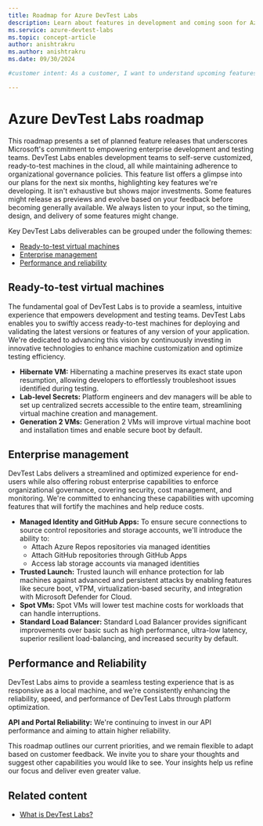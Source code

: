 ```yaml
---
title: Roadmap for Azure DevTest Labs
description: Learn about features in development and coming soon for Azure DevTest Labs.
ms.service: azure-devtest-labs
ms.topic: concept-article
author: anishtrakru
ms.author: anishtrakru
ms.date: 09/30/2024

#customer intent: As a customer, I want to understand upcoming features and enhancements in Azure DevTest Labs so that I can plan and optimize development and deployment strategies.

---
```

# Azure DevTest Labs roadmap 

This roadmap presents a set of planned feature releases that underscores Microsoft's commitment to empowering enterprise development and testing teams. DevTest Labs enables development teams to self-serve customized, ready-to-test machines in the cloud, all while maintaining adherence to organizational governance policies. This feature list offers a glimpse into our plans for the next six months, highlighting key features we're developing. It isn't exhaustive but shows major investments. Some features might release as previews and evolve based on your feedback before becoming generally available. We always listen to your input, so the timing, design, and delivery of some features might change. 

Key DevTest Labs deliverables can be grouped under the following themes: 

- [Ready-to-test virtual machines](#ready-to-test-virtual-machines)
- [Enterprise management](#enterprise-management) 
- [Performance and reliability](#performance-and-reliability) 

## Ready-to-test virtual machines

The fundamental goal of DevTest Labs is to provide a seamless, intuitive experience that empowers development and testing teams. DevTest Labs enables you to swiftly access ready-to-test machines for deploying and validating the latest versions or features of any version of your application. We're dedicated to advancing this vision by continuously investing in innovative technologies to enhance machine customization and optimize testing efficiency.  

- **Hibernate VM:** Hibernating a machine preserves its exact state upon resumption, allowing developers to effortlessly troubleshoot issues identified during testing. 
- **Lab-level Secrets:** Platform engineers and dev managers will be able to set up centralized secrets accessible to the entire team, streamlining virtual machine creation and management. 
- **Generation 2 VMs:** Generation 2 VMs will improve virtual machine boot and installation times and enable secure boot by default.  

## Enterprise management 

DevTest Labs delivers a streamlined and optimized experience for end-users while also offering robust enterprise capabilities to enforce organizational governance, covering security, cost management, and monitoring. We're committed to enhancing these capabilities with upcoming features that will fortify the machines and help reduce costs. 

- **Managed Identity and GitHub Apps:** To ensure secure connections to source control repositories and storage accounts, we'll introduce the ability to: 
    - Attach Azure Repos repositories via managed identities 
    - Attach GitHub repositories through GitHub Apps 
    - Access lab storage accounts via managed identities 
- **Trusted Launch:** Trusted launch will enhance protection for lab machines against advanced and persistent attacks by enabling features like secure boot, vTPM, virtualization-based security, and integration with Microsoft Defender for Cloud. 
- **Spot VMs:** Spot VMs will lower test machine costs for workloads that can handle interruptions. 
- **Standard Load Balancer:** Standard Load Balancer provides significant improvements over basic such as high performance, ultra-low latency, superior resilient load-balancing, and increased security by default. 

## Performance and Reliability 

DevTest Labs aims to provide a seamless testing experience that is as responsive as a local machine, and we're consistently enhancing the reliability, speed, and performance of DevTest Labs through platform optimization. 

**API and Portal Reliability:** We're continuing to invest in our API performance and aiming to attain higher reliability. 

This roadmap outlines our current priorities, and we remain flexible to adapt based on customer feedback. We invite you to share your thoughts and suggest other capabilities you would like to see. Your insights help us refine our focus and deliver even greater value. 


## Related content

- [What is DevTest Labs?](./devtest-lab-overview.md)